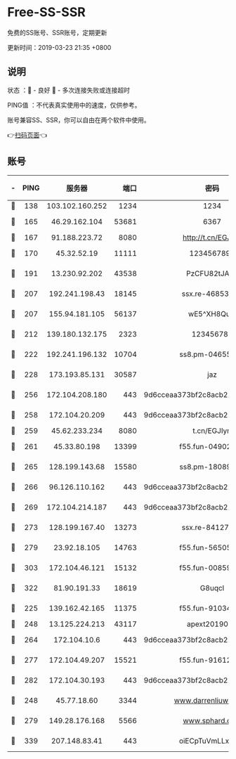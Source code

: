 # Free-SS-SSR

免费的SS账号、SSR账号，定期更新

更新时间：2019-03-23 21:35 +0800

## 说明

状态     ：🙂 - 良好 🙁 - 多次连接失败或连接超时

PING值   ：不代表真实使用中的速度，仅供参考。

账号兼容SS、SSR，你可以自由在两个软件中使用。

👉[扫码页面](https://liesauer.github.io/Free-SS-SSR/)👈

## 账号

|-|PING|服务器|端口|密码|加密方式|区域|
|:----:|:----:|:-----:|-----:|:----:|:----:|:----:|
|🙂|138|103.102.160.252|1234|1234|rc4-md5|JP|
|🙂|165|46.29.162.104|53681|6367|aes-128-ctr|RU|
|🙂|167|91.188.223.72|8080|http://t.cn/EGJIyrl|rc4-md5|RU|
|🙂|170|45.32.52.19|11111|1234567890|aes-256-cfb|JP|
|🙂|191|13.230.92.202|43538|PzCFU82tJAdZ|aes-256-cfb|JP|
|🙂|207|192.241.198.43|18145|ssx.re-46853856|aes-256-cfb|US|
|🙂|207|155.94.181.105|56137|wE5^XH8Quw|aes-256-cfb|US|
|🙂|212|139.180.132.175|2323|123456789|aes-256-cfb|SG|
|🙂|222|192.241.196.132|10704|ss8.pm-04655152|aes-256-cfb|US|
|🙂|228|173.193.85.131|30587|jaz|aes-256-cfb|US|
|🙂|256|172.104.208.180|443|9d6cceaa373bf2c8acb22e60b6a58be6|aes-256-cfb|US|
|🙂|258|172.104.20.209|443|9d6cceaa373bf2c8acb22e60b6a58be6|aes-256-cfb|US|
|🙂|259|45.62.233.234|8080|t.cn/EGJIyrl|rc4-md5|CA|
|🙂|261|45.33.80.198|13399|f55.fun-04902399|aes-256-cfb|US|
|🙂|265|128.199.143.68|15580|ss8.pm-18089615|aes-256-cfb|SG|
|🙂|266|96.126.110.162|443|9d6cceaa373bf2c8acb22e60b6a58be6|aes-256-cfb|US|
|🙂|269|172.104.214.187|443|9d6cceaa373bf2c8acb22e60b6a58be6|aes-256-cfb|US|
|🙂|273|128.199.167.40|13273|ssx.re-84127043|aes-256-cfb|SG|
|🙂|279|23.92.18.105|14763|f55.fun-56505886|aes-256-cfb|US|
|🙂|303|172.104.46.121|15132|f55.fun-00859364|aes-256-cfb|SG|
|🙂|322|81.90.191.33|18619|G8uqcl|aes-256-cfb|US|
|🙂|225|139.162.42.165|11375|f55.fun-91034656|aes-256-cfb|SG|
|🙂|248|13.125.224.213|43117|apext2019005|chacha20|KR|
|🙂|264|172.104.10.6|443|9d6cceaa373bf2c8acb22e60b6a58be6|aes-256-cfb|US|
|🙂|277|172.104.49.207|15521|f55.fun-91612366|aes-256-cfb|SG|
|🙂|282|172.104.30.193|443|9d6cceaa373bf2c8acb22e60b6a58be6|aes-256-cfb|US|
|🙁|248|45.77.18.60|3344|www.darrenliuwei.com|aes-256-cfb|JP|
|🙁|279|149.28.176.168|5566|www.sphard.com|aes-256-cfb|AU|
|🙁|339|207.148.83.41|443|oiECpTuVmLLxk4Ts|aes-256-cfb|AU|
